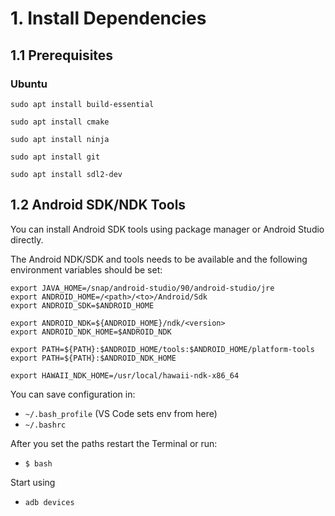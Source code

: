 # 1. Install Dependencies

## 1.1 Prerequisites

### Ubuntu

`sudo apt install build-essential`

`sudo apt install cmake`

`sudo apt install ninja`

`sudo apt install git`

`sudo apt install sdl2-dev`

## 1.2 Android SDK/NDK Tools

You can install Android SDK tools using package manager or Android Studio directly.

The Android NDK/SDK and tools needs to be available and the following environment variables should be set:

```
export JAVA_HOME=/snap/android-studio/90/android-studio/jre
export ANDROID_HOME=/<path>/<to>/Android/Sdk
export ANDROID_SDK=$ANDROID_HOME

export ANDROID_NDK=${ANDROID_HOME}/ndk/<version>
export ANDROID_NDK_HOME=$ANDROID_NDK

export PATH=${PATH}:$ANDROID_HOME/tools:$ANDROID_HOME/platform-tools         
export PATH=${PATH}:$ANDROID_NDK_HOME

export HAWAII_NDK_HOME=/usr/local/hawaii-ndk-x86_64
```

You can save configuration in:

* `~/.bash_profile` (VS Code sets env from here)
* `~/.bashrc`

After you set the paths restart the Terminal or run:

* `$ bash`

Start using

* `adb devices`
